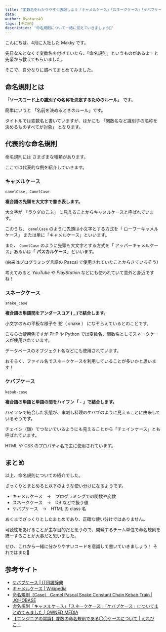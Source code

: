 ```yaml
---
title: "変数名をわかりやすく表記しよう「キャメルケース」「スネークケース」「ケバブケース」"
date: 
author: Ryotaro49
tags: [その他]
description: "命名規則について一緒に覚えていきましょう🐫"
---
```


こんにちは、4月に入社した Makky です。

先日なんとなくで変数名を付けていたら、「命名規則」というものがあるよ！と先輩から教えてもらいました。

そこで、自分なりに調べてまとめてみました。

## 命名規則とは

**「ソースコード上の識別子の名称を決定するためのルール」** です。

簡単にいうと 「名前を決めるときのルール」です。

タイトルでは変数名と書いていますが、ほかにも 「関数名など識別子の名称を決めるものすべてが対象」 となります。

## 代表的な命名規則

命名規則には さまざまな種類があります。

ここでは代表的な例を紹介していきます。

### キャメルケース
```:title=キャメルケース,パスカルケースの例
camelCase, CamelCase
```
**複合語の先頭を大文字で書き表します。**

大文字が 「ラクダのこぶ」 に見えることからキャメルケースと呼ばれています。

このうち、 `camelCase` のように先頭は小文字とする方式を「 ローワーキャメルケース」 または単に「キャメルケース」といいます。

また、 `CamelCase` のように先頭も大文字とする方式を「 アッパーキャメルケース」あるいは「 **パスカルケース**」といいます。

 (由来はプログラミング言語の Pascal で使用されていたことからきているそう)

考えてみると *YouTube* や *PlayStation* などにも使われていて意外と身近ですね！

### スネークケース
```:title=スネークケースの例
snake_case
```
**複合語の単語間をアンダースコア ( _ )で結合します。**

小文字のみの平板な様子を 蛇（ snake ） になぞらえているとのことです。

こちらの使用例ですが PHP や Python では変数名、関数名としてスネークケースが使用されています。

データベースのオブジェクト名などにも使用されています。

おそらく、ファイル名でスネークケースを利用していることが多いかと思います！
### ケバブケース
```:title=ケバブケースの例
kebab-case
```
**複合語の単語と単語の間をハイフン「 - 」で結合します。**

ハイフンで結合した状態が、串刺し料理のケバブのように見えることに由来しているそうです。

チェイン（鎖）でつないでいるようにも見えることから「チェインケース」とも呼ばれています。

HTML や CSS のプロパティ名で主に使用されています。

## まとめ

以上、命名規則についての紹介でした。

ざっくりとまとめると以下のような使い分けになるようです。

- キャメルケース　→　プログラミングでの関数や変数
- スネークケース　→　DB などで扱う値
- ケバブケース　→　HTML の class 名

あくまでざっくりとしたまとめであり、正確な使い分けではありません。

可読性をあげることが主な目的だと思うので、開発するチーム単位で命名規則を統一することが大事だと思いました。

ぜひ、これから一緒に分かりやすいコードを意識して書いていきましょう！
それではまた👋

## 参考サイト
- [ケバブケース | IT用語辞典](https://e-words.jp/w/%E3%82%B1%E3%83%90%E3%83%96%E3%82%B1%E3%83%BC%E3%82%B9.html)
- [キャメルケース | Wikipedia](https://ja.wikipedia.org/wiki/%E3%82%AD%E3%83%A3%E3%83%A1%E3%83%AB%E3%82%B1%E3%83%BC%E3%82%B9)
- [命名規則（Case） Camel Pascal Snake Constant Chain Kebab Train | JOHOBASE](https://johobase.com/naming-convention-case/#:~:text=%E3%82%8B%E3%81%9D%E3%81%86%E3%81%A7%E3%81%99%E3%80%82-,%E3%82%AD%E3%83%A3%E3%83%A1%E3%83%AB%E3%82%B1%E3%83%BC%E3%82%B9,%E3%81%AF%E5%A4%A7%E6%96%87%E5%AD%97%E3%81%8B%E3%82%89%E5%A7%8B%E3%82%81%E3%81%BE%E3%81%99%E3%80%82&text=C%23%E3%81%AE%E5%A4%89%E6%95%B0%E5%90%8D%E3%80%81%E3%83%91%E3%83%A9%E3%83%A1%E3%83%BC%E3%82%BF%E3%83%BC,%E3%81%8B%E3%82%89%E3%81%8D%E3%81%A6%E3%81%84%E3%82%8B%E3%81%9D%E3%81%86%E3%81%A7%E3%81%99%E3%80%82)
- [命名規則「キャメルケース」「スネークケース」「ケバブケース」についてまとめてみました | OWNED MEDIA](https://designsupply-web.com/media/development/4052/)
- [【エンジニアの常識】変数の命名規則である〇〇ケースについて | えれぴこ！](https://q3task.com/xxcase/)
